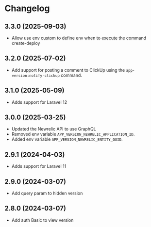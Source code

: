 # Changelog

## 3.3.0 (2025-09-03)
- Allow use env custom to define env when to execute the command create-deploy

## 3.2.0 (2025-07-02)
- Add support for posting a comment to ClickUp using the `app-version:notify-clickup` command.

## 3.1.0 (2025-05-09)
- Adds support for Laravel 12

## 3.0.0 (2025-03-25)
  - Updated the Newrelic API to use GraphQL
  - Removed env variable `APP_VERSION_NEWRELIC_APPLICATION_ID`.
  - Added env variable `APP_VERSION_NEWRELIC_ENTITY_GUID`.

## 2.9.1 (2024-04-03)
- Adds support for Laravel 11

## 2.9.0 (2024-03-07)
- Add query param to hidden version

## 2.8.0 (2024-03-07)
- Add auth Basic to view version

